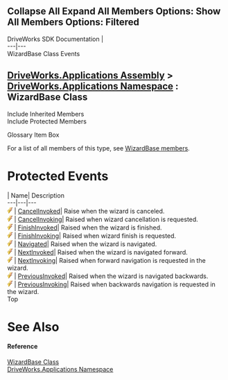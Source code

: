        

 Collapse All Expand All  Members Options: Show All  Members Options: Filtered   
---  
DriveWorks SDK Documentation  |   
---|---  
WizardBase Class Events   
  
[DriveWorks.Applications Assembly](topic13.md) > [DriveWorks.Applications Namespace](topic16.md) : WizardBase Class  
---  
  
Include Inherited Members    
Include Protected Members    


Glossary Item Box

For a list of all members of this type, see [WizardBase members](topic1201.md).

# Protected Events

| Name| Description  
---|---|---  
![Protected Event](dotnetimages/protectedEvent.gif)| [CancelInvoked](topic1248.md)| Raise when the wizard is canceled.   
![Protected Event](dotnetimages/protectedEvent.gif)| [CancelInvoking](topic1249.md)| Raised when wizard cancellation is requested.   
![Protected Event](dotnetimages/protectedEvent.gif)| [FinishInvoked](topic1250.md)| Raised when the wizard is finished.   
![Protected Event](dotnetimages/protectedEvent.gif)| [FinishInvoking](topic1251.md)| Raised when wizard finish is requested.   
![Protected Event](dotnetimages/protectedEvent.gif)| [Navigated](topic1252.md)| Raised when the wizard is navigated.   
![Protected Event](dotnetimages/protectedEvent.gif)| [NextInvoked](topic1253.md)| Raised when the wizard is navigated forward.   
![Protected Event](dotnetimages/protectedEvent.gif)| [NextInvoking](topic1254.md)| Raised when forward navigation is requested in the wizard.   
![Protected Event](dotnetimages/protectedEvent.gif)| [PreviousInvoked](topic1255.md)| Raised when the wizard is navigated backwards.   
![Protected Event](dotnetimages/protectedEvent.gif)| [PreviousInvoking](topic1256.md)| Raised when backwards navigation is requested in the wizard.   
Top

# See Also

#### Reference

[WizardBase Class](topic1200.md)   
[DriveWorks.Applications Namespace](topic16.md)



